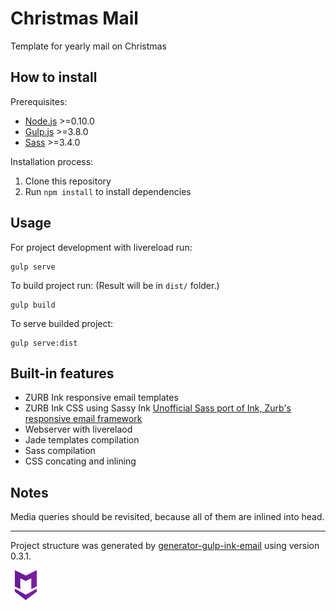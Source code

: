 # Christmas Mail

Template for yearly mail on Christmas

## How to install

Prerequisites:
* [Node.js](http://nodejs.org/) >=0.10.0
* [Gulp.js](http://gulpjs.com/) >=3.8.0 
* [Sass](http://sass-lang.com/) >=3.4.0  

Installation process:
1. Clone this repository
2. Run ```npm install``` to install dependencies

## Usage

For project development with livereload run:
```
gulp serve
```

To build project run: (Result will be in ```dist/``` folder.)
```
gulp build
```

To serve builded project:
```
gulp serve:dist
```

## Built-in features

* ZURB Ink responsive email templates
* ZURB Ink CSS using Sassy Ink [Unofficial Sass port of Ink, Zurb's responsive email framework](https://github.com/faustgertz/sassy-ink)
* Webserver with liverelaod
* Jade templates compilation
* Sass compilation
* CSS concating and inlining

## Notes

Media queries should be revisited, because all of them are inlined into head.

---

Project structure was generated by [generator-gulp-ink-email](https://github.com/lightingbeetle/generator-gulp-ink-email) using version 0.3.1.  
 
[![Lighting Beetle](https://github.com/adam-p/markdown-here/raw/master/src/common/images/icon48.png "Lighting Beetle")](http://www.lbstudio.sk)